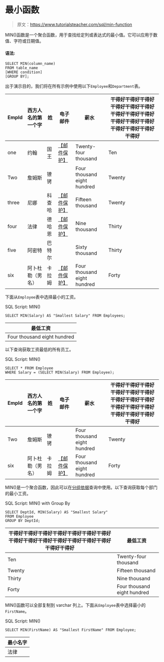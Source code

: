 # 最小函数

> 原文：<https://www.tutorialsteacher.com/sql/min-function>

MIN()函数是一个聚合函数，用于查找给定列或表达式的最小值。它可以应用于数值、字符或日期值。

#### 语法:

```
SELECT MIN(column_name)
FROM table_name
[WHERE condition]
[GROUP BY]; 
```

出于演示目的，我们将在所有示例中使用以下`Employee`和`Department`表。

| EmpId | 西方人名的第一个字 | 姓 | 电子邮件 | 薪水 | 干得好干得好干得好干得好干得好干得好干得好干得好干得好干得好干得好干得好干得好干得好干得好干得好 |
| --- | --- | --- | --- | --- | --- |
| one | 约翰 | 国王 | [【邮件保护】](/cdn-cgi/l/email-protection) | Twenty-four thousand | Ten |
| Two | 詹姆斯 | 镣铐 |  | Four thousand eight hundred | Twenty |
| three | 尼娜 | 科查哈 | [【邮件保护】](/cdn-cgi/l/email-protection) | Fifteen thousand | Twenty |
| four | 法律 | 德哈恩 | [【邮件保护】](/cdn-cgi/l/email-protection) | Nine thousand | Thirty |
| five | 阿密特 | 巴特尔 |  | Sixty thousand | Thirty |
| six | 阿卜杜勒（男名） | 卡拉姆 | [【邮件保护】](/cdn-cgi/l/email-protection) | Four thousand eight hundred | Forty |

下面从`Employee`表中选择最小的工资。

SQL Script: MIN() 

```
SELECT MIN(Salary) AS "Smallest Salary" FROM Employees; 
```

| 最低工资 |
| --- |
| Four thousand eight hundred |

以下查询获取工资最低的所有员工。

SQL Script: MIN() 

```
SELECT * FROM Employee 
WHERE Salary = (SELECT MIN(Salary) FROM Employee); 
```

| EmpId | 西方人名的第一个字 | 姓 | 电子邮件 | 薪水 | 干得好干得好干得好干得好干得好干得好干得好干得好干得好干得好干得好干得好干得好干得好干得好干得好 |
| --- | --- | --- | --- | --- | --- |
| Two | 詹姆斯 | 镣铐 |  | Four thousand eight hundred | Twenty |
| six | 阿卜杜勒（男名） | 卡拉姆 | [【邮件保护】](/cdn-cgi/l/email-protection) | Four thousand eight hundred | Forty |

MIN()是一个聚合函数，因此可以在[分组依据](/sql/sql-groupby)查询中使用。以下查询获取每个部门的最小工资。

SQL Script: MIN() with Group By 

```
SELECT DeptId, MIN(Salary) AS "Smallest Salary" 
FROM Employee
GROUP BY DeptId; 
```

| 干得好干得好干得好干得好干得好干得好干得好干得好干得好干得好干得好干得好干得好干得好干得好干得好 | 最低工资 |
| --- | --- |
| Ten | Twenty-four thousand |
| Twenty | Fifteen thousand |
| Thirty | Nine thousand |
| Forty | Four thousand eight hundred |

MIN()函数可以全部复制到 varchar 列上。下面从`Employee`表中选择最小的`FirstName`。

SQL Script: MIN() 

```
SELECT MIN(FirstName) AS "Smallest FirstName" FROM Employee; 
```

| 最小名字 |
| --- |
| 法律 |****